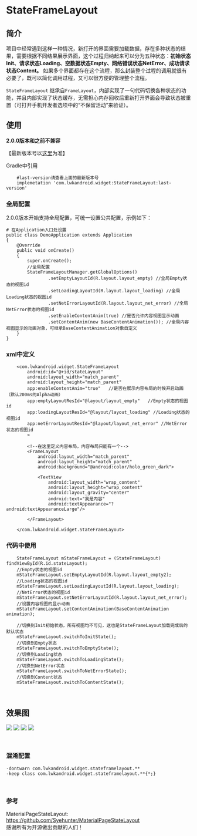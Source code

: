 # StateFrameLayout


## 简介
项目中经常遇到这样一种情况，新打开的界面需要加载数据，存在多种状态的结果，需要根据不同结果展示界面，这个过程归纳起来可以分为五种状态：**初始状态Init、请求状态Loading、空数据状态Empty、网络错误状态NetError、成功请求状态Content。** 如果多个界面都存在这个流程，那么封装整个过程的调用就很有必要了，既可以简化调用过程，又可以很方便的管理整个流程。

`StateFrameLayout` 继承自`FrameLayout`，内部实现了一句代码切换各种状态的功能，并且内部实现了状态缓存，无需担心内存回收后重新打开界面会导致状态被重置（可打开手机开发者选项中的“不保留活动”来验证）。

## 使用

**2.0.0版本和之前不兼容**

【最新版本号以[这里](https://github.com/Vanish136/StateFrameLayout/releases)为准】

Gradle中引用
```
    #last-version请查看上面的最新版本号
    implemetation 'com.lwkandroid.widget:StateFrameLayout:last-version'
```

### 全局配置
2.0.0版本开始支持全局配置，可统一设置公共配置，示例如下：
```
# 在Application入口处设置
public class DemoApplication extends Application
{
    @Override
    public void onCreate()
    {
        super.onCreate();
        //全局配置
        StateFrameLayoutManager.getGlobalOptions()
                .setEmptyLayoutId(R.layout.layout_empty) //全局Empty状态的视图id
                .setLoadingLayoutId(R.layout.layout_loading) //全局Loading状态的视图id
                .setNetErrorLayoutId(R.layout.layout_net_error) //全局NetError状态的视图id
                .setEnableContentAnim(true) //是否允许内容视图显示动画
                .setContentAnim(new BaseContentAnimation()); //全局内容视图显示的动画对象，可继承BaseContentAnimation对象自定义 
    }
}
```

### xml中定义
```
    <com.lwkandroid.widget.StateFrameLayout
        android:id="@+id/stateLayout"
        android:layout_width="match_parent"
        android:layout_height="match_parent"
        app:enableContentAnim="true"   //是否在展示内容布局的时候开启动画（默认200ms的Alpha动画）
        app:emptyLayoutResId="@layout/layout_empty"   //Empty状态的视图id
        app:loadingLayoutResId="@layout/layout_loading" //Loading状态的视图id
        app:netErrorLayoutResId="@layout/layout_net_error" //NetError状态的视图id
        >

        <!--在这里定义内容布局，内容布局只能有一个-->
        <FrameLayout
            android:layout_width="match_parent"
            android:layout_height="match_parent"
            android:background="@android:color/holo_green_dark">

            <TextView
                android:layout_width="wrap_content"
                android:layout_height="wrap_content"
                android:layout_gravity="center"
                android:text="我是内容"
                android:textAppearance="?android:textAppearanceLarge"/>

        </FrameLayout>

    </com.lwkandroid.widget.StateFrameLayout>
```

### 代码中使用
```
    StateFrameLayout mStateFrameLayout = (StateFrameLayout) findViewById(R.id.stateLayout);
    //Empty状态的视图id
    mStateFrameLayout.setEmptyLayoutId(R.layout.layout_empty2);
    //Loading状态的视图id
    mStateFrameLayout.setLoadingLayoutId(R.layout.layout_loading);
    //NetError状态的视图id
    mStateFrameLayout.setNetErrorLayoutId(R.layout.layout_net_error);
    //设置内容视图的显示动画
    mStateFrameLayout.setContentAnimation(BaseContentAnimation animation);
    
    //切换到Init初始状态，所有视图均不可见，这也是StateFrameLayout加载完成后的默认状态
    mStateFrameLayout.switchToInitState();
    //切换到Empty状态
    mStateFrameLayout.switchToEmptyState();
    //切换到Loading状态
    mStateFrameLayout.switchToLoadingState();
    //切换到NetError状态
    mStateFrameLayout.switchToNetErrorState();
    //切换到Content状态
    mStateFrameLayout.switchToContentState();
```

<br >

## 效果图
![](https://github.com/Vanish136/StateFrameLayout/raw/master/pics/sample01.png)
![](https://github.com/Vanish136/StateFrameLayout/raw/master/pics/sample02.png)
![](https://github.com/Vanish136/StateFrameLayout/raw/master/pics/sample03.png)
![](https://github.com/Vanish136/StateFrameLayout/raw/master/pics/sample04.png)

<br />

### 混淆配置
```
-dontwarn com.lwkandroid.widget.stateframelayout.**
-keep class com.lwkandroid.widget.stateframelayout.**{*;}
```
<br />

### 参考
MaterialPageStateLayout: https://github.com/Syehunter/MaterialPageStateLayout <br />
感谢所有为开源做出贡献的人们！